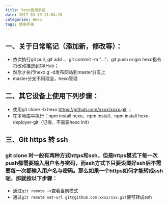 ```yaml
---
title: hexo使用手册
date: 2017-03-19 11:04:18
categories: Hexo
tags: 使用手册
---
```


## 一、关于日常笔记（添加新，修改等）：
+ 依次执行git pull, git add .、git commit -m "..."、git push origin hexo指令将改动推送到GitHub；
+ 然后才执行hexo g -d发布网站到master分支上 
+ master分支不用理会，hexo管理   

## 二、其它设备上使用下列步骤：
+ 使用git clone -b hexo https://github.com/xxxx/xxxx.git ；
+ 在本地库中执行：npm install hexo、npm install、npm install hexo-deployer-git（记得，不需要hexo init）

## 三、Git https 转 ssh
### git clone 时一般有两种方式https和ssh，但是https模式下每一次push都需要输入用户名与密码，而ssh方式下只要设置好ssh后不需要每一次都输入用户名与密码。那么如果一个https如何才能转成ssh呢，那就按以下步骤：    
+ 通过`git remote -v`查看当前模式
+ 通过`git remote set-url git@github.com:xxxx/xxx.git`便可转成ssh